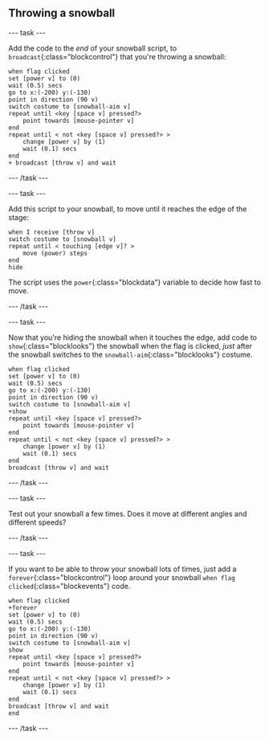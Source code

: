 ## Throwing a snowball

--- task ---

Add the code to the _end_ of your snowball script, to `broadcast`{:class="blockcontrol"} that you're throwing a snowball:

```blocks
when flag clicked
set [power v] to (0)
wait (0.5) secs
go to x:(-200) y:(-130)
point in direction (90 v)
switch costume to [snowball-aim v]
repeat until <key [space v] pressed?>
	point towards [mouse-pointer v]
end
repeat until < not <key [space v] pressed?> >
	change [power v] by (1)
	wait (0.1) secs
end
+ broadcast [throw v] and wait
```

--- /task ---

--- task ---

Add this script to your snowball, to move until it reaches the edge of the stage:

```blocks
when I receive [throw v]
switch costume to [snowball v]
repeat until < touching [edge v]? >
	move (power) steps
end
hide
```

The script uses the `power`{:class="blockdata"} variable to decide how fast to move.

--- /task ---

--- task ---

Now that you're hiding the snowball when it touches the edge, add code to `show`{:class="blocklooks"} the snowball when the flag is clicked, _just_ after the snowball switches to the `snowball-aim`{:class="blocklooks"} costume.

```blocks
when flag clicked
set [power v] to (0)
wait (0.5) secs
go to x:(-200) y:(-130)
point in direction (90 v)
switch costume to [snowball-aim v]
+show
repeat until <key [space v] pressed?>
	point towards [mouse-pointer v]
end
repeat until < not <key [space v] pressed?> >
	change [power v] by (1)
	wait (0.1) secs
end
broadcast [throw v] and wait
```

--- /task ---

--- task ---

Test out your snowball a few times. Does it move at different angles and different speeds?

--- /task ---

--- task ---

If you want to be able to throw your snowball lots of times, just add a `forever`{:class="blockcontrol"} loop around your snowball `when flag clicked`{:class="blockevents"} code.

```blocks
when flag clicked
+forever
set [power v] to (0)
wait (0.5) secs
go to x:(-200) y:(-130)
point in direction (90 v)
switch costume to [snowball-aim v]
show
repeat until <key [space v] pressed?>
	point towards [mouse-pointer v]
end
repeat until < not <key [space v] pressed?> >
	change [power v] by (1)
	wait (0.1) secs
end
broadcast [throw v] and wait
end
```

--- /task ---
